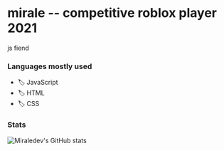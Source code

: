 <img src="https://media.discordapp.net/attachments/770436802208858112/801602144913457172/XD.gif" width="1000" height="3">

# mirale -- competitive roblox player 2021

js fiend

### Languages mostly used

- 🏷️ JavaScript
- 🏷️ HTML
- 🏷️ CSS

### Stats

![Miraledev's GitHub stats](https://github-readme-stats.vercel.app/api?username=miraledev&show_icons=true&theme=radical)

<img src="https://media.discordapp.net/attachments/770436802208858112/801602144913457172/XD.gif" width="1000" height="3">
